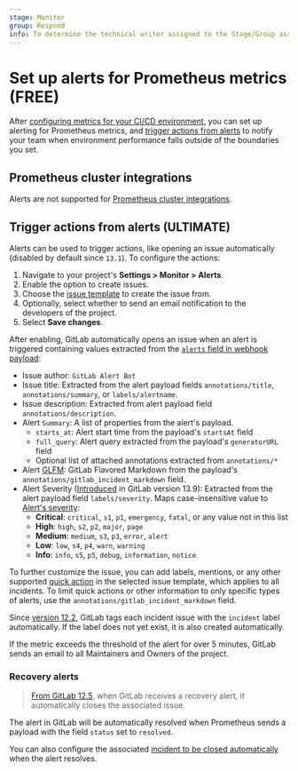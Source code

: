 ```yaml
---
stage: Monitor
group: Respond
info: To determine the technical writer assigned to the Stage/Group associated with this page, see https://about.gitlab.com/handbook/product/ux/technical-writing/#assignments
---
```


# Set up alerts for Prometheus metrics **(FREE)**

After [configuring metrics for your CI/CD environment](index.md), you can set up
alerting for Prometheus metrics, and
[trigger actions from alerts](#trigger-actions-from-alerts) to notify
your team when environment performance falls outside of the boundaries you set.

## Prometheus cluster integrations

Alerts are not supported for [Prometheus cluster integrations](../../user/clusters/integrations.md).

## Trigger actions from alerts **(ULTIMATE)**

Alerts can be used to trigger actions, like opening an issue automatically
(disabled by default since `13.1`). To configure the actions:

1. Navigate to your project's **Settings > Monitor > Alerts**.
1. Enable the option to create issues.
1. Choose the [issue template](../../user/project/description_templates.md) to create the issue from.
1. Optionally, select whether to send an email notification to the developers of the project.
1. Select **Save changes**.

After enabling, GitLab automatically opens an issue when an alert is triggered containing
values extracted from the [`alerts` field in webhook payload](https://prometheus.io/docs/alerting/latest/configuration/#webhook_config):

- Issue author: `GitLab Alert Bot`
- Issue title: Extracted from the alert payload fields `annotations/title`, `annotations/summary`, or `labels/alertname`.
- Issue description: Extracted from alert payload field `annotations/description`.
- Alert `Summary`: A list of properties from the alert's payload.
  - `starts_at`: Alert start time from the payload's `startsAt` field
  - `full_query`: Alert query extracted from the payload's `generatorURL` field
  - Optional list of attached annotations extracted from `annotations/*`
- Alert [GLFM](../../user/markdown.md): GitLab Flavored Markdown from the payload's `annotations/gitlab_incident_markdown` field.
- Alert Severity ([Introduced](https://gitlab.com/gitlab-org/gitlab/-/merge_requests/50871) in GitLab version 13.9):
  Extracted from the alert payload field `labels/severity`. Maps case-insensitive
  value to [Alert's severity](../incident_management/alerts.md#alert-severity):
  - **Critical**: `critical`, `s1`, `p1`, `emergency`, `fatal`, or any value not in this list
  - **High**: `high`, `s2`, `p2`, `major`, `page`
  - **Medium**: `medium`, `s3`, `p3`, `error`, `alert`
  - **Low**: `low`, `s4`, `p4`, `warn`, `warning`
  - **Info**: `info`, `s5`, `p5`, `debug`, `information`, `notice`

To further customize the issue, you can add labels, mentions, or any other supported
[quick action](../../user/project/quick_actions.md) in the selected issue template,
which applies to all incidents. To limit quick actions or other information to
only specific types of alerts, use the `annotations/gitlab_incident_markdown` field.

Since [version 12.2](https://gitlab.com/gitlab-org/gitlab-foss/-/issues/63373),
GitLab tags each incident issue with the `incident` label automatically. If the label
does not yet exist, it is also created automatically.

If the metric exceeds the threshold of the alert for over 5 minutes, GitLab sends
an email to all Maintainers and Owners of the project.

### Recovery alerts

> [From GitLab 12.5](https://gitlab.com/gitlab-org/gitlab/-/issues/13401), when GitLab receives a recovery alert, it automatically closes the associated issue.

The alert in GitLab will be automatically resolved when Prometheus
sends a payload with the field `status` set to `resolved`.

You can also configure the associated [incident to be closed automatically](../incident_management/incidents.md#automatically-close-incidents-via-recovery-alerts) when the alert resolves.
